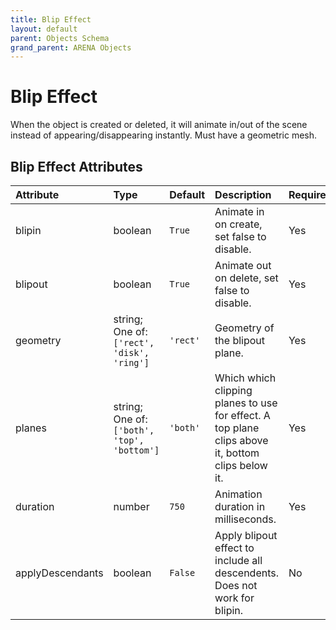 ```yaml
---
title: Blip Effect
layout: default
parent: Objects Schema
grand_parent: ARENA Objects
---
```


<!--CAUTION: This file is autogenerated from https://github.com/arenaxr/arena-schemas. Changes made here may be overwritten.-->


Blip Effect
===========


When the object is created or deleted, it will animate in/out of the scene instead of appearing/disappearing instantly. Must have a geometric mesh.

Blip Effect Attributes
-----------------------

|Attribute|Type|Default|Description|Required|
| :--- | :--- | :--- | :--- | :--- |
|blipin|boolean|```True```|Animate in on create, set false to disable.|Yes|
|blipout|boolean|```True```|Animate out on delete, set false to disable.|Yes|
|geometry|string; One of: ```['rect', 'disk', 'ring']```|```'rect'```|Geometry of the blipout plane.|Yes|
|planes|string; One of: ```['both', 'top', 'bottom']```|```'both'```|Which which clipping planes to use for effect. A top plane clips above it, bottom clips below it.|Yes|
|duration|number|```750```|Animation duration in milliseconds.|Yes|
|applyDescendants|boolean|```False```|Apply blipout effect to include all descendents. Does not work for blipin.|No|
